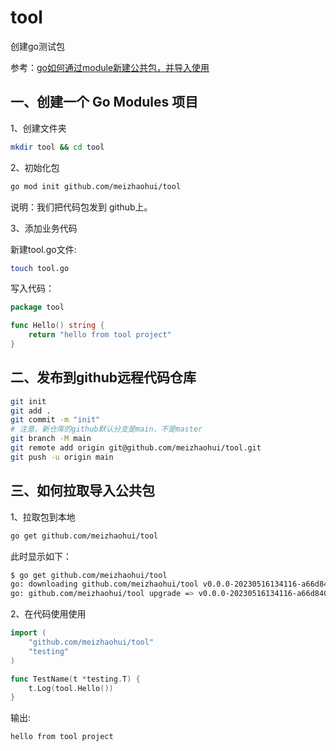 # tool

创建go测试包

参考：[go如何通过module新建公共包，并导入使用](https://segmentfault.com/a/1190000042515776)

## 一、创建一个 Go Modules 项目

1、创建文件夹

```sh
mkdir tool && cd tool
```

2、初始化包 

```sh
go mod init github.com/meizhaohui/tool
```
说明：我们把代码包发到 github上。

3、添加业务代码

新建tool.go文件:

```sh
touch tool.go
```

写入代码：

```go
package tool

func Hello() string {
    return "hello from tool project"
}
```

## 二、发布到github远程代码仓库

```sh
git init
git add .
git commit -m "init"
# 注意，新仓库的github默认分支是main，不是master
git branch -M main
git remote add origin git@github.com/meizhaohui/tool.git
git push -u origin main
```

## 三、如何拉取导入公共包

1、拉取包到本地

```sh
go get github.com/meizhaohui/tool
```

此时显示如下：

```sh
$ go get github.com/meizhaohui/tool
go: downloading github.com/meizhaohui/tool v0.0.0-20230516134116-a66d840fea79
go: github.com/meizhaohui/tool upgrade => v0.0.0-20230516134116-a66d840fea79
```

2、在代码使用使用

```go
import (
    "github.com/meizhaohui/tool"
    "testing"
)

func TestName(t *testing.T) {
    t.Log(tool.Hello())
}
```

输出:

```sh
hello from tool project
```

